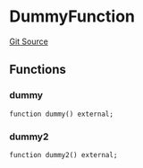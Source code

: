 # DummyFunction
[Git Source](https://github.com/metacontract/mc/blob/c3fc2b414d37afc92bb1cf2e606b4b2bede47403/resources/devkit/api-reference/Flattened.sol)


## Functions
### dummy


```solidity
function dummy() external;
```

### dummy2


```solidity
function dummy2() external;
```

